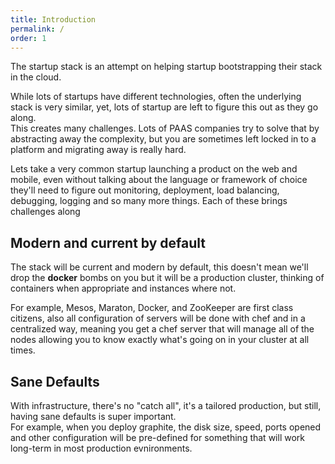 ```yaml
---
title: Introduction
permalink: /
order: 1
---
```


The startup stack is an attempt on helping startup bootstrapping their stack in
the cloud.

While lots of startups have different technologies, often the underlying stack
is very similar, yet, lots of startup are left to figure this out as they go
along.  
This creates many challenges. Lots of PAAS companies try to solve that by
abstracting away the complexity, but you are sometimes left locked in to a
platform and migrating away is really hard.

Lets take a very common startup launching a product on the web and mobile, even
without talking about the language or framework of choice they'll need to
figure out monitoring, deployment, load balancing, debugging, logging and so
many more things. Each of these brings challenges along

## Modern and current by default

The stack will be current and modern by default, this doesn't mean we'll drop the **docker** bombs on you but it will be a production cluster, thinking of containers when appropriate and instances where not.

For example, Mesos, Maraton, Docker, and ZooKeeper are first class citizens, also all configuration of servers will be done with chef and in a centralized way, meaning you get a chef server that will manage all of the nodes allowing you to know exactly what's going on in your cluster at all times.

## Sane Defaults

With infrastructure, there's no "catch all", it's a tailored production, but still, having sane defaults is super important.  
For example, when you deploy graphite, the disk size, speed, ports opened and other configuration will be pre-defined for something that will work long-term in most production evnironments.
